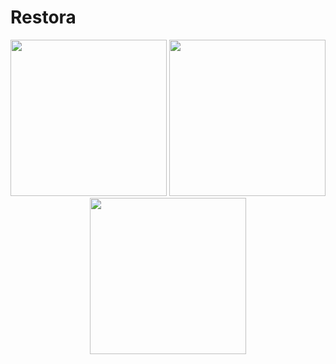 # Restora

<p align="center">
  <img src="https://user-images.githubusercontent.com/93769780/182038458-4c0e79b8-f87d-4d74-a561-7ab6727b318f.png" width="250" />
  <img src="https://user-images.githubusercontent.com/93769780/182038468-4822f7be-264a-4e34-a070-8db0ada7620b.png" width="250" />
  <img src="https://user-images.githubusercontent.com/93769780/182038474-d908d62c-0014-4a9e-b91d-3d16597771e2.png" width="250" />
</p>
